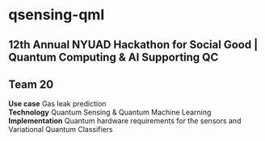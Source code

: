 # qsensing-qml

## **12th Annual NYUAD Hackathon for Social Good | Quantum Computing &amp; AI Supporting QC**
## **Team 20**

**Use case** Gas leak prediction <br />
**Technology** Quantum Sensing & Quantum Machine Learning <br />
**Implementation** Quantum hardware requirements for the sensors and Variational Quantum Classifiers <br />






